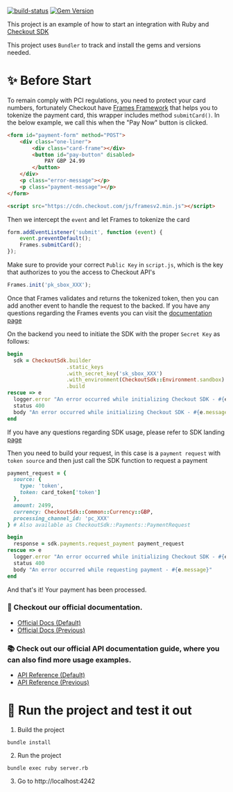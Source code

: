 [![build-status](https://github.com/checkout/sample-projects/actions/workflows/create_ruby_package.yml/badge.svg)](https://github.com/checkout/sample-projects/actions/workflows/create_ruby_package.yml)
[![Gem Version](https://badge.fury.io/rb/checkout_sdk.svg)](https://badge.fury.io/rb/checkout_sdk)

This project is an example of how to start an integration with Ruby and [Checkout SDK](https://github.com/checkout/checkout-sdk-ruby)

This project uses `Bundler` to track and install the gems and versions needed.

# :sparkles: Before Start

To remain comply with PCI regulations, you need to protect your card numbers, fortunately Checkout have [Frames Framework](https://www.checkout.com/docs/integrate/frames#Who_is_Frames_for?)
that helps you to tokenize the payment card, this wrapper includes method `submitCard()`. In the below example, we call this when the "Pay Now" button is clicked.

````html
<form id="payment-form" method="POST">
    <div class="one-liner">
        <div class="card-frame"></div>
        <button id="pay-button" disabled>
            PAY GBP 24.99
        </button>
    </div>
    <p class="error-message"></p>
    <p class="payment-message"></p>
</form>

<script src="https://cdn.checkout.com/js/framesv2.min.js"></script>
````

Then we intercept the `event` and let Frames to tokenize the card

````javascript
form.addEventListener('submit', function (event) {
    event.preventDefault();
    Frames.submitCard();
});
````

Make sure to provide your correct `Public Key` in `script.js`, which is the key that authorizes to you the access to Checkout API's

````javascript
Frames.init('pk_sbox_XXX');
````

Once that Frames validates and returns the tokenized token, then you can add another event to handle the request
to the backed. If you have any questions regarding the Frames events you can visit the [documentation page](https://www.checkout.com/docs/integrate/frames/frames-reference)

On the backend you need to initiate the SDK with the proper `Secret Key` as follows:

```ruby
begin
  sdk = CheckoutSdk.builder
                   .static_keys
                   .with_secret_key('sk_sbox_XXX')
                   .with_environment(CheckoutSdk::Environment.sandbox)
                   .build
rescue => e
  logger.error "An error occurred while initializing Checkout SDK - #{e.message}"
  status 400
  body "An error occurred while initializing Checkout SDK - #{e.message}"
end
```

If you have any questions regarding SDK usage, please refer to SDK landing [page](https://github.com/checkout/checkout-sdk-ruby)

Then you need to build your request, in this case is a `payment request` with `token source` and then
just call the SDK function to request a payment

```ruby
payment_request = {
  source: {
    type: 'token',
    token: card_token['token']
  },
  amount: 2499,
  currency: CheckoutSdk::Common::Currency::GBP,
  processing_channel_id: 'pc_XXX'
} # Also available as CheckoutSdk::Payments::PaymentRequest

begin
  response = sdk.payments.request_payment payment_request
rescue => e
  logger.error "An error occurred while initializing Checkout SDK - #{e.message}"
  status 400
  body "An error occurred while requesting payment - #{e.message}"
end
```

And that's it! Your payment has been processed.

### :book: Checkout our official documentation.

* [Official Docs (Default)](https://docs.checkout.com/)
* [Official Docs (Previous)](https://docs.checkout.com/previous)

### :books: Check out our official API documentation guide, where you can also find more usage examples.

* [API Reference (Default)](https://api-reference.checkout.com/)
* [API Reference (Previous)](https://api-reference.checkout.com/previous)


# :rocket: Run the project and test it out

1. Build the project
```shell
bundle install
```
2. Run the project
```shell
bundle exec ruby server.rb
```
3. Go to http://localhost:4242

